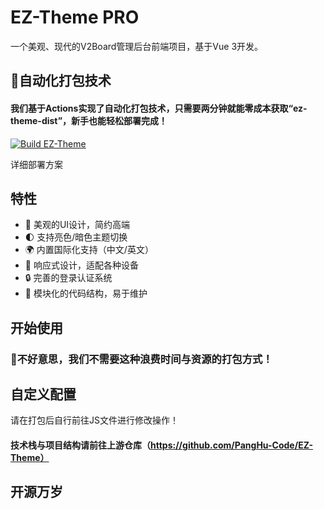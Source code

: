 # EZ-Theme PRO

一个美观、现代的V2Board管理后台前端项目，基于Vue 3开发。

## 🥳自动化打包技术
#### 我们基于Actions实现了自动化打包技术，只需要两分钟就能零成本获取“ez-theme-dist”，新手也能轻松部署完成！

[![Build EZ-Theme](https://github.com/ExcellentCloud/EZ-Theme/actions/workflows/main.yml/badge.svg)](https://github.com/ExcellentCloud/EZ-Theme/actions/workflows/main.yml)

详细部署方案

## 特性

- 🎨 美观的UI设计，简约高端
- 🌓 支持亮色/暗色主题切换
- 🌍 内置国际化支持（中文/英文）
- 📱 响应式设计，适配各种设备
- 🔒 完善的登录认证系统
- 🚀 模块化的代码结构，易于维护

## 开始使用

### 🚫不好意思，我们不需要这种浪费时间与资源的打包方式！

## 自定义配置
请在打包后自行前往JS文件进行修改操作！

#### 技术栈与项目结构请前往上游仓库（https://github.com/PangHu-Code/EZ-Theme）

## 开源万岁



